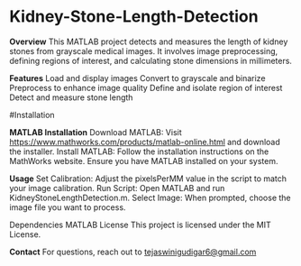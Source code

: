 # Kidney-Stone-Length-Detection

**Overview**
This MATLAB project detects and measures the length of kidney stones from grayscale medical images. It involves image preprocessing, defining regions of interest, and calculating stone dimensions in millimeters.

**Features**
Load and display images
Convert to grayscale and binarize
Preprocess to enhance image quality
Define and isolate region of interest
Detect and measure stone length

#Installation

**MATLAB Installation**
Download MATLAB: Visit https://www.mathworks.com/products/matlab-online.html  and download the installer.
Install MATLAB: Follow the installation instructions on the MathWorks website. Ensure you have MATLAB installed on your system.

**Usage**
Set Calibration: Adjust the pixelsPerMM value in the script to match your image calibration.
Run Script: Open MATLAB and run KidneyStoneLengthDetection.m.
Select Image: When prompted, choose the image file you want to process.

Dependencies
MATLAB
License
This project is licensed under the MIT License.

**Contact**
For questions, reach out to tejaswinigudigar6@gmail.com
